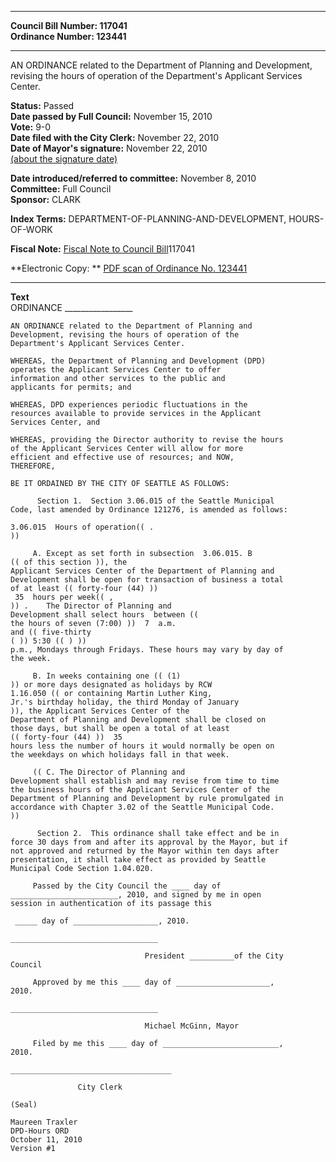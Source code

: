 * * * * *  
  
**Council Bill Number: [](#h0)[](#h2)117041**   
**Ordinance Number: 123441**  
  
* * * * *  
  
AN ORDINANCE related to the Department of Planning and Development, revising the hours of operation of the Department's Applicant Services Center.  
  
**Status:** Passed   
**Date passed by Full Council:** November 15, 2010   
**Vote:** 9-0   
**Date filed with the City Clerk:** November 22, 2010   
**Date of Mayor's signature:** November 22, 2010   
[(about the signature date)](/~public/approvaldate.htm)   
  
  
**Date introduced/referred to committee:** November 8, 2010   
**Committee:** Full Council   
**Sponsor:** CLARK   
  
**Index Terms:** DEPARTMENT-OF-PLANNING-AND-DEVELOPMENT, HOURS-OF-WORK  
  
**Fiscal Note:** [Fiscal Note to Council Bill](http://clerk.seattle.gov/~public/fnote/117041.htm)[](#h1)[](#h3)117041  
  
**Electronic Copy: ** [PDF scan of Ordinance No. 123441](/~archives/Ordinances/Ord_123441.pdf)  
  
* * * * *  
  
**Text**  
    ORDINANCE _________________  
  
    AN ORDINANCE related to the Department of Planning and  
    Development, revising the hours of operation of the  
    Department's Applicant Services Center.  
  
    WHEREAS, the Department of Planning and Development (DPD)  
    operates the Applicant Services Center to offer  
    information and other services to the public and  
    applicants for permits; and  
  
    WHEREAS, DPD experiences periodic fluctuations in the  
    resources available to provide services in the Applicant  
    Services Center, and  
  
    WHEREAS, providing the Director authority to revise the hours  
    of the Applicant Services Center will allow for more  
    efficient and effective use of resources; and NOW,  
    THEREFORE,  
  
    BE IT ORDAINED BY THE CITY OF SEATTLE AS FOLLOWS:  
  
          Section 1.  Section 3.06.015 of the Seattle Municipal  
    Code, last amended by Ordinance 121276, is amended as follows:  
  
    3.06.015  Hours of operation(( .  
    ))  
  
         A. Except as set forth in subsection  3.06.015. B  
    (( of this section )), the  
    Applicant Services Center of the Department of Planning and  
    Development shall be open for transaction of business a total  
    of at least (( forty-four (44) ))  
     35  hours per week(( ,  
    )) .    The Director of Planning and  
    Development shall select hours  between ((  
    the hours of seven (7:00) ))  7  a.m.  
    and (( five-thirty    
    ( )) 5:30 (( ) ))  
    p.m., Mondays through Fridays. These hours may vary by day of  
    the week.  
  
         B. In weeks containing one (( (1)  
    )) or more days designated as holidays by RCW  
    1.16.050 (( or containing Martin Luther King,  
    Jr.'s birthday holiday, the third Monday of January  
    )), the Applicant Services Center of the  
    Department of Planning and Development shall be closed on  
    those days, but shall be open a total of at least  
    (( forty-four (44) ))  35   
    hours less the number of hours it would normally be open on  
    the weekdays on which holidays fall in that week.  
  
         (( C. The Director of Planning and  
    Development shall establish and may revise from time to time  
    the business hours of the Applicant Services Center of the  
    Department of Planning and Development by rule promulgated in  
    accordance with Chapter 3.02 of the Seattle Municipal Code.  
    ))  
  
          Section 2.  This ordinance shall take effect and be in  
    force 30 days from and after its approval by the Mayor, but if  
    not approved and returned by the Mayor within ten days after  
    presentation, it shall take effect as provided by Seattle  
    Municipal Code Section 1.04.020.  
  
         Passed by the City Council the ____ day of  
    ________________________, 2010, and signed by me in open  
    session in authentication of its passage this  
  
     _____ day of ___________________, 2010.  
  
    _________________________________  
  
                                  President __________of the City  
    Council  
  
         Approved by me this ____ day of _____________________,  
    2010.  
  
    _________________________________  
  
                                  Michael McGinn, Mayor  
  
         Filed by me this ____ day of __________________________,  
    2010.  
  
    ____________________________________  
  
                   City Clerk  
  
    (Seal)  
  
    Maureen Traxler  
    DPD-Hours ORD  
    October 11, 2010  
    Version #1  
